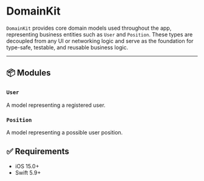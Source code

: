 # DomainKit

`DomainKit` provides core domain models used throughout the app, representing business entities such as `User` and `Position`. These types are decoupled from any UI or networking logic and serve as the foundation for type-safe, testable, and reusable business logic.

---

## 📦 Modules

### `User`

A model representing a registered user.

### `Position`

A model representing a possible user position.


## ✅ Requirements

- iOS 15.0+
- Swift 5.9+

